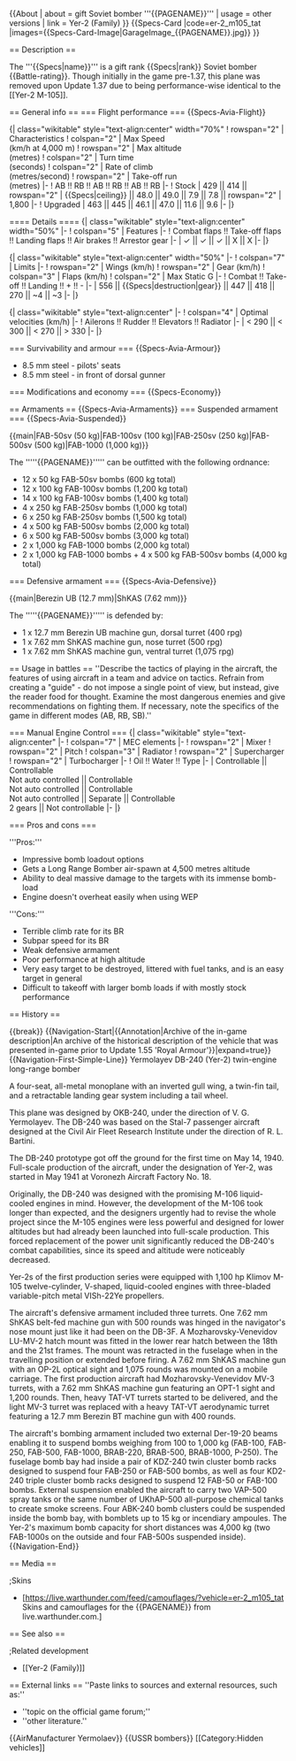 {{About
| about = gift Soviet bomber '''{{PAGENAME}}'''
| usage = other versions
| link = Yer-2 (Family)
}}
{{Specs-Card
|code=er-2_m105_tat
|images={{Specs-Card-Image|GarageImage_{{PAGENAME}}.jpg}}
}}

== Description ==

<!-- ''In the description, the first part should be about the history of and the creation and combat usage of the aircraft, as well as its key features. In the second part, tell the reader about the aircraft in the game. Insert a screenshot of the vehicle, so that if the novice player does not remember the vehicle by name, he will immediately understand what kind of vehicle the article is talking about.'' -->

The '''{{Specs|name}}''' is a gift rank {{Specs|rank}} Soviet bomber {{Battle-rating}}. Though initially in the game pre-1.37, this plane was removed upon Update 1.37 due to being performance-wise identical to the [[Yer-2 M-105]].

== General info ==
=== Flight performance ===
{{Specs-Avia-Flight}}

<!-- ''Describe how the aircraft behaves in the air. Speed, manoeuvrability, acceleration and allowable loads - these are the most important characteristics of the vehicle.'' -->

{| class="wikitable" style="text-align:center" width="70%"
! rowspan="2" | Characteristics
! colspan="2" | Max Speed<br>(km/h at 4,000 m)
! rowspan="2" | Max altitude<br>(metres)
! colspan="2" | Turn time<br>(seconds)
! colspan="2" | Rate of climb<br>(metres/second)
! rowspan="2" | Take-off run<br>(metres)
|-
! AB !! RB !! AB !! RB !! AB !! RB
|-
! Stock
| 429 || 414 || rowspan="2" | {{Specs|ceiling}} || 48.0 || 49.0 || 7.9 || 7.8 || rowspan="2" | 1,800
|-
! Upgraded
| 463 || 445 || 46.1 || 47.0 || 11.6 || 9.6
|-
|}

==== Details ====
{| class="wikitable" style="text-align:center" width="50%"
|-
! colspan="5" | Features
|-
! Combat flaps !! Take-off flaps !! Landing flaps !! Air brakes !! Arrestor gear
|-
| ✓ || ✓ || ✓ || X || X <!-- ✓ -->
|-
|}

{| class="wikitable" style="text-align:center" width="50%"
|-
! colspan="7" | Limits
|-
! rowspan="2" | Wings (km/h)
! rowspan="2" | Gear (km/h)
! colspan="3" | Flaps (km/h)
! colspan="2" | Max Static G
|-
! Combat !! Take-off !! Landing !! + !! -
|-
| 556 <!-- {{Specs|destruction|body}} --> || {{Specs|destruction|gear}} || 447 || 418 || 270 || ~4 || ~3
|-
|}

{| class="wikitable" style="text-align:center"
|-
! colspan="4" | Optimal velocities (km/h)
|-
! Ailerons !! Rudder !! Elevators !! Radiator
|-
| < 290 || < 300 || < 270 || > 330
|-
|}

=== Survivability and armour ===
{{Specs-Avia-Armour}}

<!-- ''Examine the survivability of the aircraft. Note how vulnerable the structure is and how secure the pilot is, whether the fuel tanks are armoured, etc. Describe the armour, if there is any, and also mention the vulnerability of other critical aircraft systems.'' -->

- 8.5 mm steel - pilots' seats
- 8.5 mm steel - in front of dorsal gunner

=== Modifications and economy ===
{{Specs-Economy}}

== Armaments ==
{{Specs-Avia-Armaments}}
=== Suspended armament ===
{{Specs-Avia-Suspended}}

<!-- ''Describe the aircraft's suspended armament: additional cannons under the wings, bombs, rockets and torpedoes. This section is especially important for bombers and attackers. If there is no suspended weaponry remove this subsection.'' -->

{{main|FAB-50sv (50 kg)|FAB-100sv (100 kg)|FAB-250sv (250 kg)|FAB-500sv (500 kg)|FAB-1000 (1,000 kg)}}

The '''''{{PAGENAME}}''''' can be outfitted with the following ordnance:

- 12 x 50 kg FAB-50sv bombs (600 kg total)
- 12 x 100 kg FAB-100sv bombs (1,200 kg total)
- 14 x 100 kg FAB-100sv bombs (1,400 kg total)
- 4 x 250 kg FAB-250sv bombs (1,000 kg total)
- 6 x 250 kg FAB-250sv bombs (1,500 kg total)
- 4 x 500 kg FAB-500sv bombs (2,000 kg total)
- 6 x 500 kg FAB-500sv bombs (3,000 kg total)
- 2 x 1,000 kg FAB-1000 bombs (2,000 kg total)
- 2 x 1,000 kg FAB-1000 bombs + 4 x 500 kg FAB-500sv bombs (4,000 kg total)

=== Defensive armament ===
{{Specs-Avia-Defensive}}

<!-- ''Defensive armament with turret machine guns or cannons, crewed by gunners. Examine the number of gunners and what belts or drums are better to use. If defensive weaponry is not available, remove this subsection.'' -->

{{main|Berezin UB (12.7 mm)|ShKAS (7.62 mm)}}

The '''''{{PAGENAME}}''''' is defended by:

- 1 x 12.7 mm Berezin UB machine gun, dorsal turret (400 rpg)
- 1 x 7.62 mm ShKAS machine gun, nose turret (500 rpg)
- 1 x 7.62 mm ShKAS machine gun, ventral turret (1,075 rpg)

== Usage in battles ==
''Describe the tactics of playing in the aircraft, the features of using aircraft in a team and advice on tactics. Refrain from creating a "guide" - do not impose a single point of view, but instead, give the reader food for thought. Examine the most dangerous enemies and give recommendations on fighting them. If necessary, note the specifics of the game in different modes (AB, RB, SB).''

=== Manual Engine Control ===
{| class="wikitable" style="text-align:center"
|-
! colspan="7" | MEC elements
|-
! rowspan="2" | Mixer
! rowspan="2" | Pitch
! colspan="3" | Radiator
! rowspan="2" | Supercharger
! rowspan="2" | Turbocharger
|-
! Oil !! Water !! Type
|-
| Controllable || Controllable<br>Not auto controlled || Controllable<br>Not auto controlled || Controllable<br>Not auto controlled || Separate || Controllable<br>2 gears || Not controllable
|-
|}

=== Pros and cons ===

<!-- ''Summarise and briefly evaluate the vehicle in terms of its characteristics and combat effectiveness. Mark its pros and cons in the bulleted list. Try not to use more than 6 points for each of the characteristics. Avoid using categorical definitions such as "bad", "good" and the like - use substitutions with softer forms such as "inadequate" and "effective".'' -->

'''Pros:'''

- Impressive bomb loadout options
- Gets a Long Range Bomber air-spawn at 4,500 metres altitude
- Ability to deal massive damage to the targets with its immense bomb-load
- Engine doesn't overheat easily when using WEP

'''Cons:'''

- Terrible climb rate for its BR
- Subpar speed for its BR
- Weak defensive armament
- Poor performance at high altitude
- Very easy target to be destroyed, littered with fuel tanks, and is an easy target in general
- Difficult to takeoff with larger bomb loads if with mostly stock performance

== History ==

<!-- ''Describe the history of the creation and combat usage of the aircraft in more detail than in the introduction. If the historical reference turns out to be too long, take it to a separate article, taking a link to the article about the vehicle and adding a block "/History" (example: <nowiki>https://wiki.warthunder.com/(Vehicle-name)/History</nowiki>) and add a link to it here using the <code>main</code> template. Be sure to reference text and sources by using <code><nowiki><ref></ref></nowiki></code>, as well as adding them at the end of the article with <code><nowiki><references /></nowiki></code>. This section may also include the vehicle's dev blog entry (if applicable) and the in-game encyclopedia description (under <code><nowiki>=== In-game description ===</nowiki></code>, also if applicable).'' -->

{{break}}
{{Navigation-Start|{{Annotation|Archive of the in-game description|An archive of the historical description of the vehicle that was presented in-game prior to Update 1.55 'Royal Armour'}}|expand=true}}
{{Navigation-First-Simple-Line}}
Yermolayev DB-240 (Yer-2) twin-engine long-range bomber

A four-seat, all-metal monoplane with an inverted gull wing, a twin-fin tail, and a retractable landing gear system including a tail wheel.

This plane was designed by OKB-240, under the direction of V. G. Yermolayev. The DB-240 was based on the Stal-7 passenger aircraft designed at the Civil Air Fleet Research Institute under the direction of R. L. Bartini.

The DB-240 prototype got off the ground for the first time on May 14, 1940. Full-scale production of the aircraft, under the designation of Yer-2, was started in May 1941 at Voronezh Aircraft Factory No. 18.

Originally, the DB-240 was designed with the promising M-106 liquid-cooled engines in mind. However, the development of the M-106 took longer than expected, and the designers urgently had to revise the whole project since the M-105 engines were less powerful and designed for lower altitudes but had already been launched into full-scale production. This forced replacement of the power unit significantly reduced the DB-240's combat capabilities, since its speed and altitude were noticeably decreased.

Yer-2s of the first production series were equipped with 1,100 hp Klimov M-105 twelve-cylinder, V-shaped, liquid-cooled engines with three-bladed variable-pitch metal VISh-22Ye propellers.

The aircraft's defensive armament included three turrets. One 7.62 mm ShKAS belt-fed machine gun with 500 rounds was hinged in the navigator's nose mount just like it had been on the DB-3F. A Mozharovsky-Venevidov LU-MV-2 hatch mount was fitted in the lower rear hatch between the 18th and the 21st frames. The mount was retracted in the fuselage when in the travelling position or extended before firing. A 7.62 mm ShKAS machine gun with an OP-2L optical sight and 1,075 rounds was mounted on a mobile carriage. The first production aircraft had Mozharovsky-Venevidov MV-3 turrets, with a 7.62 mm ShKAS machine gun featuring an OPT-1 sight and 1,200 rounds. Then, heavy TAT-VT turrets started to be delivered, and the light MV-3 turret was replaced with a heavy TAT-VT aerodynamic turret featuring a 12.7 mm Berezin BT machine gun with 400 rounds.

The aircraft's bombing armament included two external Der-19-20 beams enabling it to suspend bombs weighing from 100 to 1,000 kg (FAB-100, FAB-250, FAB-500, FAB-1000, BRAB-220, BRAB-500, BRAB-1000, P-250). The fuselage bomb bay had inside a pair of KDZ-240 twin cluster bomb racks designed to suspend four FAB-250 or FAB-500 bombs, as well as four KD2-240 triple cluster bomb racks designed to suspend 12 FAB-50 or FAB-100 bombs. External suspension enabled the aircraft to carry two VAP-500 spray tanks or the same number of UKhAP-500 all-purpose chemical tanks to create smoke screens. Four ABK-240 bomb clusters could be suspended inside the bomb bay, with bomblets up to 15 kg or incendiary ampoules. The Yer-2's maximum bomb capacity for short distances was 4,000 kg (two FAB-1000s on the outside and four FAB-500s suspended inside).
{{Navigation-End}}

== Media ==

<!-- ''Excellent additions to the article would be video guides, screenshots from the game, and photos.'' -->

;Skins

- [https://live.warthunder.com/feed/camouflages/?vehicle=er-2_m105_tat Skins and camouflages for the {{PAGENAME}} from live.warthunder.com.]

== See also ==

<!-- ''Links to the articles on the War Thunder Wiki that you think will be useful for the reader, for example:''
* ''reference to the series of the aircraft;''
* ''links to approximate analogues of other nations and research trees.'' -->

;Related development

- [[Yer-2 (Family)]]

== External links ==
''Paste links to sources and external resources, such as:''

- ''topic on the official game forum;''
- ''other literature.''

{{AirManufacturer Yermolaev}}
{{USSR bombers}}
[[Category:Hidden vehicles]]
